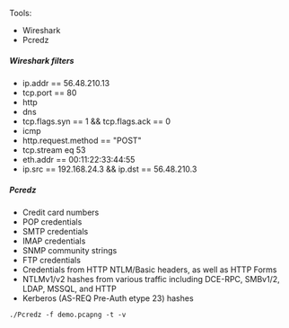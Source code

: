 
Tools:
- Wireshark
- Pcredz


##### Wireshark filters
- ip.addr == 56.48.210.13
- tcp.port == 80
- http
- dns
- tcp.flags.syn == 1 && tcp.flags.ack == 0
- icmp
- http.request.method == "POST"
- tcp.stream eq 53
- eth.addr == 00:11:22:33:44:55
- ip.src == 192.168.24.3 && ip.dst == 56.48.210.3


##### Pcredz

- Credit card numbers
- POP credentials
- SMTP credentials
- IMAP credentials
- SNMP community strings
- FTP credentials
- Credentials from HTTP NTLM/Basic headers, as well as HTTP Forms
- NTLMv1/v2 hashes from various traffic including DCE-RPC, SMBv1/2, LDAP, MSSQL, and HTTP
- Kerberos (AS-REQ Pre-Auth etype 23) hashes

```shell-session
./Pcredz -f demo.pcapng -t -v
```
